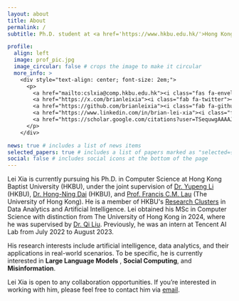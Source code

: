 ```yaml
---
layout: about
title: About
permalink: /
subtitle: Ph.D. student at <a href='https://www.hkbu.edu.hk/'>Hong Kong Baptist University</a>.

profile:
  align: left
  image: prof_pic.jpg
  image_circular: false # crops the image to make it circular
  more_info: >
    <div style="text-align: center; font-size: 2em;">
      <p>
        <a href="mailto:cslxia@comp.hkbu.edu.hk"><i class="fas fa-envelope"></i></a>
        <a href="https://x.com/brianleixia"><i class="fab fa-twitter"></i></a>
        <a href="https://github.com/brianleixia"><i class="fab fa-github"></i></a>
        <a href="https://www.linkedin.com/in/brian-lei-xia"><i class="fab fa-linkedin"></i></a>
        <a href="https://scholar.google.com/citations?user=TSequwgAAAAJ"><i class="ai ai-google-scholar"></i></a>
      </p>
    </div>

news: true # includes a list of news items
selected_papers: true # includes a list of papers marked as "selected={true}"
social: false # includes social icons at the bottom of the page
---
```


<!-- Write hhhhhhhhh your biography here. Tell the world about yourself. Link to your favorite [subreddit](http://reddit.com). You can put a picture in, too. The code is already in, just name your picture `prof_pic.jpg` and put it in the `img/` folder.

Put your address / P.O. box / other info right below your picture. You can also disable any of these elements by editing `profile` property of the YAML header of your `_pages/about.md`. Edit `_bibliography/papers.bib` and Jekyll will render your [publications page](/al-folio/publications/) automatically.

Link to your social media connections, too. This theme is set up to use [Font Awesome icons](https://fontawesome.com/) and [Academicons](https://jpswalsh.github.io/academicons/), like the ones below. Add your Facebook, Twitter, LinkedIn, Google Scholar, or just disable all of them. -->

Lei Xia is currently pursuing his Ph.D. in Computer Science at Hong Kong Baptist University (HKBU), under the joint supervision of [Dr. Yupeng Li](https://imd.hkbu.edu.hk/faculty-member/Dr-Yupeng-LI.html) (HKBU), [Dr. Hong-Ning Dai](https://www.comp.hkbu.edu.hk/v1/?page=profile&id=henrydai) (HKBU), and [Prof. Francis C.M. Lau](https://www.cs.hku.hk/people/academic-staff/fcmlau) (The University of Hong Kong). He is a member of HKBU's [Research Clusters](https://itpr.hkbu.edu.hk/en/research-clusters.html) in Data Analytics and Artificial Intelligence. Lei obtained his MSc in Computer Science with distinction from The University of Hong Kong in 2024, where he was supervised by [Dr. Qi Liu](https://www.cs.hku.hk/people/academic-staff/liuqi). Previously, he was an intern at Tencent AI Lab from July 2022 to August 2023.

His research interests include artificial intelligence, data analytics, and their applications in real-world scenarios. To be specific, he is currently interested in **Large Language Models** , **Social Computing**, and **Misinformation**.

Lei Xia is open to any collaboration opportunities. If you’re interested in working with him, please feel free to contact him via <a href="mailto:cslxia@comp.hkbu.edu.hk">email</a>.
